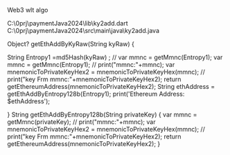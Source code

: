 Web3 wlt algo


C:\0prj\paymentJava2024\lib\ky2add.dart
C:\0prj\paymentJava2024\src\main\java\ky2add.java

Object? getEthAddByKyRaw(String kyRaw) {

  String Entropy1 =md5Hash(kyRaw)  ;
 // var mmnc = getMmnc(Entropy1);
  var mmnc = getMmnc(Entropy1);
  // print("mmnc:"+mmnc);
  var mnemonicToPrivateKeyHex2 = mnemonicToPrivateKeyHex(mmnc);
  //  print("key Frm mmnc:"+mnemonicToPrivateKeyHex2);
  return getEthereumAddress(mnemonicToPrivateKeyHex2);
  String ethAddress = getEthAddByEntropy128b(Entropy1);
  print('Ethereum Address: $ethAddress');

}
String getEthAddByEntropy128b(String privateKey) {
  var mmnc = getMmnc(privateKey);
  // print("mmnc:"+mmnc);
  var mnemonicToPrivateKeyHex2 = mnemonicToPrivateKeyHex(mmnc);
 //  print("key Frm mmnc:"+mnemonicToPrivateKeyHex2);
  return getEthereumAddress(mnemonicToPrivateKeyHex2);
}

